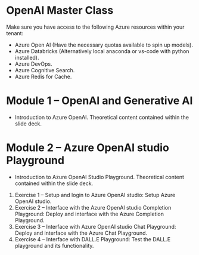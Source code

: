 # OpenAI Master Class
Make sure you have access to the following Azure resources within your tenant:
* Azure Open AI (Have the necessary quotas available to spin up models).
* Azure Databricks (Alternatively local anaconda or vs-code with python installed).
* Azure DevOps.
* Azure Cognitive Search.
* Azure Redis for Cache.


# Module 1 – OpenAI and Generative AI
* Introduction to Azure OpenAI. Theoretical content contained within the slide deck.


# Module 2 – Azure OpenAI studio Playground
* Introduction to Azure OpenAI Studio Playground. Theoretical content contained within the slide deck.
1) Exercise 1 – Setup and login to Azure OpenAI studio:
   Setup Azure OpenAI studio.
3) Exercise 2 – Interface with the Azure OpenAI studio Completion Playground:
   Deploy and interface with the Azure Completion Playground.
3) Exercise 3 – Interface with Azure OpenAI studio Chat Playground:
   Deploy and interface with the Azure Chat Playground.
5) Exercise 4 – Interface with DALL.E Playground:
   Test the DALL.E playground and its functionality.


